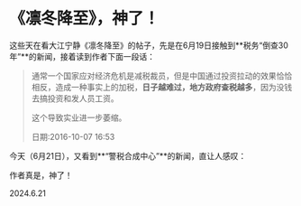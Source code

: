# 《凛冬降至》，神了！

这些天在看大江宁静《凛冬降至》的帖子，先是在6月19日接触到**税务“倒查30年”**的新闻，接着读到作者下面一段话：   
   
> 通常一个国家应对经济危机是减税裁员，但是中国通过投资拉动的效果恰恰相反，造成一种事实上的加税，**日子越难过，地方政府查税越多**，因为没钱去搞投资和发人员工资。   
>
> 这个导致实业进一步萎缩。   
>
> 日期:2016-10-07 16:53   
>
   
今天（6月21日），又看到**“警税合成中心”**的新闻，直让人感叹：   

作者真是，神了！   

2024.6.21